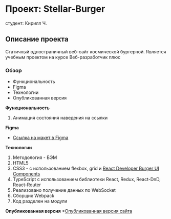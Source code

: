 # Проект: Stellar-Burger
студент: Кирилл Ч.

## Описание проекта
Статичный одностраничный веб-сайт космической бургерной. Является учебным проектом на курсе Веб-разработчик плюс

### Обзор
* Функциональность
* Figma
* Технологии
* Опубликованная версия

**Функциональность**

1. Анимация состояния наведения на ссылки

**Figma**

* [Ссылка на макет в Figma](https://www.figma.com/file/ocw9a6hNGeAejl4F3G9fp8/React-_-%D0%9F%D1%80%D0%BE%D0%B5%D0%BA%D1%82%D0%BD%D1%8B%D0%B5-%D0%B7%D0%B0%D0%B4%D0%B0%D1%87%D0%B8-(3-%D0%BC%D0%B5%D1%81%D1%8F%D1%86%D0%B0)_external_link?node-id=0%3A1)

**Технологии**

1. Методология - БЭМ
2. HTML5
3. CSS3 - с использованием flexbox, grid и [React Developer Burger UI Components](https://yandex-praktikum.github.io/react-developer-burger-ui-components/docs/)
4. TypeScript с использованием библиотеки React, Redux, React-DnD, React-Router
5. Реализовано получение данных по WebSocket
6. Сборщик Webpack
7. Код разделен на модули

**Опубликованная версия**
*[Опубликованная версия сайта](https://insomniac-bear.github.io/stellar-burgers/)
